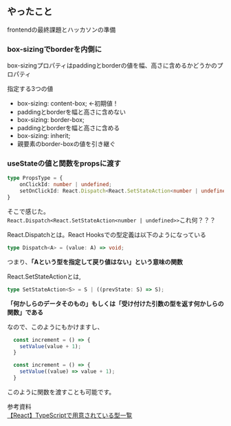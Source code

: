 ## やったこと
frontendの最終課題とハッカソンの準備

### box-sizingでborderを内側に
box-sizingプロパティはpaddingとborderの値を幅、高さに含めるかどうかのプロパティ  

指定する3つの値  
- box-sizing: content-box; ←初期値！
 - paddingとborderを幅と高さに含めない
- box-sizing: border-box;
 - paddingとborderを幅と高さに含める
- box-sizing: inherit;
 - 親要素のborder-boxの値を引き継ぐ

### useStateの値と関数をpropsに渡す
```ts
type PropsType = {
	onClickId: number | undefined;
	setOnClickId: React.Dispatch<React.SetStateAction<number | undefined>>
}
```
そこで感じた。  
`React.Dispatch<React.SetStateAction<number | undefined>>`これ何？？？  

React.Dispatchとは。React Hooksでの型定義は以下のようになっている
```ts
type Dispatch<A> = (value: A) => void;
```
つまり、**「Aという型を指定して戻り値はない」という意味の関数**  

React.SetStateActionとは,
```ts
type SetStateAction<S> = S | ((prevState: S) => S);
```
**「何かしらのデータそのもの」もしくは「受け付けた引数の型を返す何かしらの関数」である**  

なので、このようにもかけますし、
```ts
  const increment = () => {
    setValue(value + 1);
  }
```
```ts
  const increment = () => {
    setValue((value) => value + 1);
  }
```
このように関数を渡すことも可能です。

参考資料  
[【React】TypeScriptで用意されている型一覧](http://www.code-magagine.com/?p=13261)  

